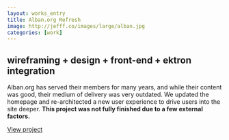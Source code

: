 ```yaml
---
layout: works_entry
title: Alban.org Refresh
image: http://jefff.co/images/large/alban.jpg
categories: [work]
---
```


<h2 data-icon="⚒">wireframing + design + front-end + ektron integration</h2>

Alban.org has served their members for many years, and while their content was good, their medium of delivery was very outdated. We updated the homepage and re-architected a new user experience to drive users into the site deeper. **This project was not fully finished due to a few external factors.**

<a href="http://alban.org" class="button" data-icon="✈">View project</a>
